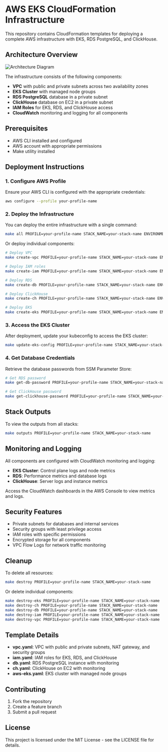 # AWS EKS CloudFormation Infrastructure

This repository contains CloudFormation templates for deploying a complete AWS infrastructure with EKS, RDS PostgreSQL, and ClickHouse.

## Architecture Overview

![Architecture Diagram](https://via.placeholder.com/800x600.png?text=EKS+Architecture+Diagram)

The infrastructure consists of the following components:

- **VPC** with public and private subnets across two availability zones
- **EKS Cluster** with managed node groups
- **RDS PostgreSQL** database in a private subnet
- **ClickHouse** database on EC2 in a private subnet
- **IAM Roles** for EKS, RDS, and ClickHouse access
- **CloudWatch** monitoring and logging for all components

## Prerequisites

- AWS CLI installed and configured
- AWS account with appropriate permissions
- Make utility installed

## Deployment Instructions

### 1. Configure AWS Profile

Ensure your AWS CLI is configured with the appropriate credentials:

```bash
aws configure --profile your-profile-name
```

### 2. Deploy the Infrastructure

You can deploy the entire infrastructure with a single command:

```bash
make all PROFILE=your-profile-name STACK_NAME=your-stack-name ENVIRONMENT=dev
```

Or deploy individual components:

```bash
# Deploy VPC
make create-vpc PROFILE=your-profile-name STACK_NAME=your-stack-name ENVIRONMENT=dev

# Deploy IAM roles
make create-iam PROFILE=your-profile-name STACK_NAME=your-stack-name ENVIRONMENT=dev

# Deploy RDS
make create-db PROFILE=your-profile-name STACK_NAME=your-stack-name ENVIRONMENT=dev

# Deploy ClickHouse
make create-ch PROFILE=your-profile-name STACK_NAME=your-stack-name ENVIRONMENT=dev

# Deploy EKS
make create-eks PROFILE=your-profile-name STACK_NAME=your-stack-name ENVIRONMENT=dev
```

### 3. Access the EKS Cluster

After deployment, update your kubeconfig to access the EKS cluster:

```bash
make update-eks-config PROFILE=your-profile-name STACK_NAME=your-stack-name ENVIRONMENT=dev
```

### 4. Get Database Credentials

Retrieve the database passwords from SSM Parameter Store:

```bash
# Get RDS password
make get-db-password PROFILE=your-profile-name STACK_NAME=your-stack-name ENVIRONMENT=dev

# Get ClickHouse password
make get-clickhouse-password PROFILE=your-profile-name STACK_NAME=your-stack-name ENVIRONMENT=dev
```

## Stack Outputs

To view the outputs from all stacks:

```bash
make outputs PROFILE=your-profile-name STACK_NAME=your-stack-name
```

## Monitoring and Logging

All components are configured with CloudWatch monitoring and logging:

- **EKS Cluster**: Control plane logs and node metrics
- **RDS**: Performance metrics and database logs
- **ClickHouse**: Server logs and instance metrics

Access the CloudWatch dashboards in the AWS Console to view metrics and logs.

## Security Features

- Private subnets for databases and internal services
- Security groups with least privilege access
- IAM roles with specific permissions
- Encrypted storage for all components
- VPC Flow Logs for network traffic monitoring

## Cleanup

To delete all resources:

```bash
make destroy PROFILE=your-profile-name STACK_NAME=your-stack-name
```

Or delete individual components:

```bash
make destroy-eks PROFILE=your-profile-name STACK_NAME=your-stack-name
make destroy-ch PROFILE=your-profile-name STACK_NAME=your-stack-name
make destroy-db PROFILE=your-profile-name STACK_NAME=your-stack-name
make destroy-iam PROFILE=your-profile-name STACK_NAME=your-stack-name
make destroy-vpc PROFILE=your-profile-name STACK_NAME=your-stack-name
```

## Template Details

- **vpc.yaml**: VPC with public and private subnets, NAT gateway, and security groups
- **iam.yaml**: IAM roles for EKS, RDS, and ClickHouse
- **db.yaml**: RDS PostgreSQL instance with monitoring
- **ch.yaml**: ClickHouse on EC2 with monitoring
- **aws-eks.yaml**: EKS cluster with managed node groups

## Contributing

1. Fork the repository
2. Create a feature branch
3. Submit a pull request

## License

This project is licensed under the MIT License - see the LICENSE file for details.